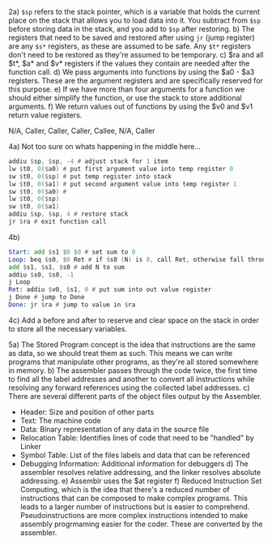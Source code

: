 2a) `$sp` refers to the stack pointer, which is a variable that holds the current place on the stack that allows you to load data into it. You subtract from `$sp` before storing data in the stack, and you add to `$sp` after restoring.
b) The registers that need to be saved and restored after using `jr` (jump register) are any `$s*` registers, as these are assumed to be safe. Any `$t*` registers don't need to be restored as they're assumed to be temporary.
c) $ra and all $t*, $a* and $v* registers if the values they contain are needed after the function call.
d) We pass arguments into functions by using the $a0 - $a3 registers. These are the argument registers and are specifically reserved for this purpose.
e) If we have more than four arguments for a function we should either simplify the function, or use the stack to store additional arguments.
f) We return values out of functions by using the $v0 and $v1 return value registers.

N/A, Caller, Caller, Caller, Callee, N/A, Caller

4a) Not too sure on whats happening in the middle here...

```asm
addiu $sp, $sp, -4 # adjust stack for 1 item
lw $t0, 0($a0) # put first argument value into temp register 0
sw $t0, 0($sp) # put temp register into stack
lw $t0, 0($a1) # put second argument value into temp register 1
sw $t0, 0($a0) #
lw $t0, 0($sp)
sw $t0, 0($a1)
addiu $sp, $sp, 4 # restore stack
jr $ra # exit function call
```

4b)
```asm
Start: add $s1 $0 $0 # set sum to 0
Loop: beq $s0, $0 Ret # if $s0 (N) is 0, call Ret, otherwise fall through and loop
add $s1, $s1, $s0 # add N to sum
addiu $s0, $s0, -1
j Loop
Ret: addiu $v0, $s1, 0 # put sum into out value register
j Done # jump to Done
Done: jr $ra # jump to value in $ra
```

4c) Add a before and after to reserve and clear space on the stack in order to store all the necessary variables.

5a) The Stored Program concept is the idea that instructions are the same as data, so we should treat them as such. This means we can write programs that manipulate other programs, as they're all stored somewhere in memory.
b) The assembler passes through the code twice, the first time to find all the label addresses and another to convert all instructions while resolving any forward references using the collected label addresses.
c) There are several different parts of the object files output by the Assembler.
- Header: Size and position of other parts
- Text: The machine code
- Data: Binary representation of any data in the source file
- Relocation Table: Identifies lines of code that need to be "handled" by Linker
- Symbol Table: List of the files labels and data that can be referenced
- Debugging Information: Additional information for debuggers
d) The assembler resolves relative addressing, and the linker resolves absolute addressing.
e) Assemblr uses the $at register
f) Reduced Instruction Set Computing, which is the idea that there's a reduced number of instructions that can be composed to make complex programs. This leads to a larger number of instructions but is easier to comprehend. Pseudoinstructions are more complex instructions intended to make assembly progrmaming easier for the coder. These are converted by the assembler.
